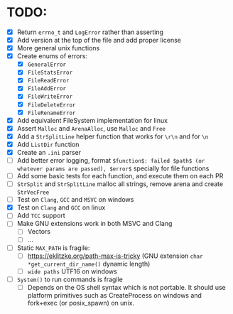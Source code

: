 # TODO:
- [x] Return `errno_t` and `LogError` rather than asserting
- [x] Add version at the top of the file and add proper license
- [x] More general unix functions
- [x] Create enums of errors:
    - [x] `GeneralError`
    - [x] `FileStatsError`
    - [x] `FileReadError`
    - [x] `FileAddError`
    - [x] `FileWriteError`
    - [x] `FileDeleteError`
    - [x] `FileRenameError`
- [x] Add equivalent FileSystem implementation for linux
- [x] Assert `Malloc` and `ArenaAlloc`, use `Malloc` and `Free`
- [x] Add a `StrSplitLine` helper function that works for `\r\n` and for `\n`
- [x] Add `ListDir` function
- [x] Create an `.ini` parser
- [ ] Add better error logging, format `$function$: failed $path$ (or whatever params are passed), $error$` specially for file functions
- [ ] Add some basic tests for each function, and execute them on each PR
- [ ] `StrSplit` and `StrSplitLine` malloc all strings, remove arena and create `StrVecFree`
- [ ] Test on `Clang`, `GCC` and `MSVC` on windows
- [x] Test on `Clang` and `GCC` on linux
- [ ] Add `TCC` support
- [ ] Make GNU extensions work in both MSVC and Clang
    - [ ] Vectors
    - [ ] ...
- [ ] Static `MAX_PATH` is fragile:
    - [ ] https://eklitzke.org/path-max-is-tricky (GNU extension `char *get_current_dir_name()` dynamic length)
    - [ ] `wide paths` UTF16 on windows
- [ ] `System()` to run commands is fragile 
    - [ ] Depends on the OS shell syntax which is not portable. It should use platform primitives such as CreateProcess on windows and fork+exec (or posix_spawn) on unix.
